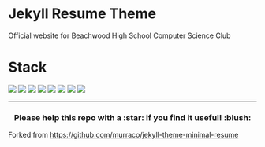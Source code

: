 # Jekyll Resume Theme

Official website for Beachwood High School Computer Science Club

# Stack

![](https://img.shields.io/badge/jekyll-✓-blue.svg)
![](https://img.shields.io/badge/html5-✓-blue.svg)
![](https://img.shields.io/badge/sass-✓-blue.svg)
![](https://img.shields.io/badge/sweet--scroll-✓-blue.svg)
![](https://img.shields.io/badge/particle--js-✓-blue.svg)
![](https://img.shields.io/badge/font--awesome-✓-blue.svg)
![](https://img.shields.io/badge/devicon-✓-blue.svg)
![](https://img.shields.io/badge/gulp-✓-blue.svg)

***

<h3 align="center">Please help this repo with a :star: if you find it useful! :blush:</h3>

Forked from https://github.com/murraco/jekyll-theme-minimal-resume
